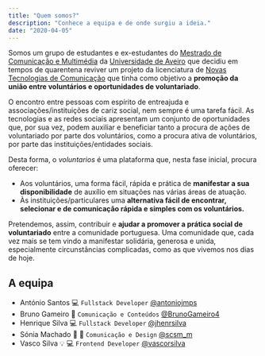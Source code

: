 ```yaml
---
title: "Quem somos?"
description: "Conhece a equipa e de onde surgiu a ideia."
date: "2020-04-05"
---
```


Somos um grupo de estudantes e ex-estudantes do [Mestrado de Comunicação e Multimédia](https://www.ua.pt/pt/curso/101) da [Universidade de Aveiro](https://www.ua.pt/) que decidiu em tempos de quarentena reviver um projeto da licenciatura de [Novas Tecnologias de Comunicação](https://www.ua.pt/pt/curso/41) que tinha como objetivo a **promoção da união entre voluntários e oportunidades de voluntariado**.

O encontro entre pessoas com espírito de entreajuda e associações/instituições de cariz social, nem sempre é uma tarefa fácil. As tecnologias e as redes sociais apresentam um conjunto de oportunidades que, por sua vez, podem auxiliar e beneficiar tanto a procura de ações de voluntariado por parte dos voluntários, como a procura ativa de voluntários, por parte das instituições/entidades sociais.

Desta forma, o *voluntarios* é uma plataforma que, nesta fase inicial, procura oferecer:
- Aos voluntários, uma forma fácil, rápida e prática de **manifestar a sua disponibilidade** de auxílio em situações nas várias áreas de atuação.
- Às instituições/particulares uma **alternativa fácil de encontrar, selecionar e de comunicação rápida e simples com os voluntários.**

Pretendemos, assim, contribuir e **ajudar a promover a prática social de voluntariado** entre a comunidade portuguesa. Uma comunidade que, cada vez mais se tem vindo a manifestar solidária, generosa e unida, especialmente circunstâncias complicadas, como as que vivemos nos dias de hoje.

## A equipa
- António Santos :computer: `Fullstack Developer` [@antoniojmps](https://twitter.com/antoniojmps)
- Bruno Gameiro :mega: `Comunicação e Conteúdos`  [@BrunoGameiro4](https://twitter.com/BrunoGameiro4)
- Henrique Silva :computer: `Fullstack Developer` [@jhenrsilva](https://twitter.com/jhenrsilva)
- Sónia Machado :nail_care: :mega: `Comunicação e Design` [@scsm_m](https://twitter.com/scsm_m)
- Vasco Silva :bulb: :computer: `Frontend Developer` [@vascorsilva](https://twitter.com/vascorsilva)

